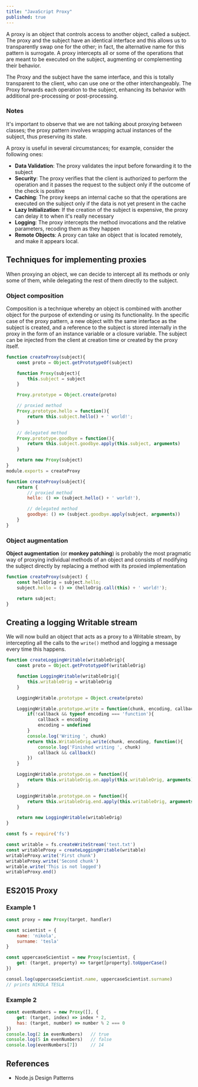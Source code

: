 ```yaml
---
title: "JavaScript Proxy"
published: true
---
```


A proxy is an object that controls access to another object, called a subject.
The proxy and the subject have an identical interface and this allows us to
transparently swap one for the other; in fact, the alternative name for this
pattern is surrogate. A proxy intercepts all or some of the operations that are
meant to be executed on the subject, augmenting or complementing their behavior.

The Proxy and the subject have the same interface, and this is totally
transparent to the client, who can use one or the other interchangeably. The
Proxy forwards each operation to the subject, enhancing its behavior with
additional pre-processing or post-processing.

### Notes

It's important to observe that we are not talking about proxying between
classes; the proxy pattern involves wrapping actual instances of the subject,
thus preserving its state.

A proxy is useful in several circumstances; for example, consider the following
ones:

- **Data Validation**: The proxy validates the input before forwarding it to the
  subject
- **Security**: The proxy verifies that the client is authorized to perform the
  operation and it passes the request to the subject only if the outcome of the
  check is positive
- **Caching**: The proxy keeps an internal cache so that the operations are
  executed on the subject only if the data is not yet present in the cache
- **Lazy Initialization**: If the creation of the subject is expensive, the
  proxy can delay it to when it's really necessary
- **Logging**: The proxy intercepts the method invocations and the relative
  parameters, recoding them as they happen
- **Remote Objects**: A proxy can take an object that is located remotely, and
  make it appears local.

## Techniques for implementing proxies

When proxying an object, we can decide to intercept all its methods or only some
of them, while delegating the rest of them directly to the subject.

### Object composition

Composition is a technique whereby an object is combined with another object for
the purpose of extending or using its functionality. In the specific case of the
proxy pattern, a new object with the same interface as the subject is created,
and a reference to the subject is stored internally in the proxy in the form of
an instance variable or a closure variable. The subject can be injected from the
client at creation time or created by the proxy itself.

```javascript
function createProxy(subject){
    const proto = Object.getPrototypeOf(subject)

    function Proxy(subject){
        this.subject = subject
    }

    Proxy.prototype = Object.create(proto)

    // proxied method
    Proxy.prototype.hello = function(){
        return this.subject.hello() + ' world!';
    }

    // delegated method
    Proxy.prototype.goodbye = function(){
        return this.subject.goodbye.apply(this.subject, arguments)
    }

    return new Proxy(subject)
}
module.exports = createProxy
```

```javascript
function createProxy(subject){
    return {
        // proxied method
        hello: () => (subject.hello() + ' world!'),

        // delegated method
        goodbye: () => (subject.goodbye.apply(subject, arguments))
    }
}
```

### Object augmentation

**Object augmentation** (or **monkey patching**) is probably the most pragmatic
way of proxying individual methods of an object and consists of modifying the
subject directly by replacing a method with its proxied implementation

```javascript
function createProxy(subject) {
    const helloOrig = subject.hello;
    subject.hello = () => (helloOrig.call(this) + ' world!');

    return subject;
}
```

## Creating a logging Writable stream

We will now build an object that acts as a proxy to a Writable stream, by
intercepting all the calls to the `write()` method and logging a message every
time this happens.

```javascript
function createLoggingWritable(writableOrig){
    const proto = Object.getPrototypeOf(writableOrig)

    function LoggingWritable(writableOrig){
        this.writableOrig = writableOrig
    }

    LoggingWritable.prototype = Object.create(proto)

    LoggingWritable.prototype.write = function(chunk, encoding, callback){
        if(!callback && typeof encoding === 'function'){
            callback = encoding
            encoding = undefined
        }
        console.log('Writing ', chunk)
        return this.WritableOrig.write(chunk, encoding, function(){
            console.log('Finished writing ', chunk)
            callback && callback()
        })
    }

    LoggingWritable.prototype.on = function(){
        return this.writableOrig.on.apply(this.writableOrig, arguments)
    }

    LoggingWritable.prototype.on = function(){
        return this.writableOrig.end.apply(this.writableOrig, arguments)
    }

    return new LoggingWritable(writableOrig)
}
```

```javascript
const fs = require('fs')

const writable = fs.createWriteStream('test.txt')
const writableProxy = createLoggingWritable(writable)
writableProxy.write('First chunk')
writableProxy.write('Second chunk')
writable.write('This is not logged')
writableProxy.end()
```

## ES2015 Proxy

### Example 1

```javascript
const proxy = new Proxy(target, handler)
```

```javascript
const scientist = {
    name: 'nikola',
    surname: 'tesla'
}

const uppercaseScientist = new Proxy(scientist, {
    get: (target, property) => target[property].toUpperCase()
})

consol.log(uppercaseScientist.name, uppercaseScientist.surname)
// prints NIKOLA TESLA
```

### Example 2

```javascript
const evenNumbers = new Proxy([], {
    get: (target, index) => index * 2,
    has: (target, number) => number % 2 === 0
})
console.log(2 in evenNumbers)   // true
console.log(5 in evenNumbers)   // false
console.log(evenNumbers[7])     // 14
```

## References

- Node.js Design Patterns
